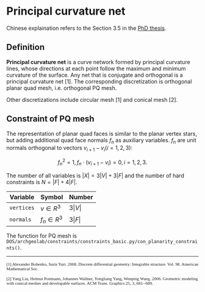 # Principal curvature net

Chinese explaination refers to the Section 3.5 in the [PhD thesis](https://www.huiwang.me/assets/pdf/hui-phd-thesis.pdf).

## Definition

**Principal curvature net** is a curve network formed by principal curvature lines, whose directions at each point follow the maximum and minimum curvature of the surface.
Any net that is conjugate and orthogonal is a principal curvature net [1]. 
The corresponding discretization is orthogonal planar quad mesh, i.e. orthogonal PQ mesh.

Other discretizations include circular mesh [1] and conical mesh [2].

## Constraint of PQ mesh

The representation of planar quad faces is similar to the planar vertex stars, but adding additional quad face normals $f_n$ as auxiliary variables.
$f_n$ are unit normals orthogonal to vectors $v_{i+1}-v_i (i=1,2,3)$:

$$
f_n ^2 = 1, f_n \cdot (v_{i+1}-v_i) = 0, i=1,2,3.
$$

The number of all variables is $|X| = 3|V| + 3|F|$ and the number of hard constraints is $N = |F| + 4|F|$.

| Variable     | Symbol       | Number           |
| ------------ | ------------ | ---------------- |
| `vertices`   | $v  \in R^3$ | $3\vert V \vert$ |
| `normals`    | $f_n\in R^3$ | $3\vert F \vert$ |

The function for PQ mesh is `DOS/archgeolab/constraints/constraints_basic.py/con_planarity_constraints()`.

<!-- [![PQ](../assets/pq.png)](https://www.youtube.com/embed/m-CFC0XZ488) -->

-----------------------------------------------------------
<span style="font-family:Papyrus; font-size:0.8em;">[1] Alexander Bobenko, Suris Yuri. 2008. Discrete differential geometry: Integrable structure. Vol. 98. American Mathematical Soc.</span>

<span style="font-family:Papyrus; font-size:0.8em;">[2] Yang Liu, Helmut Pottmann, Johannes Wallner, Yongliang Yang, Wenping Wang. 2006. Geometric modeling with conical meshes and developable surfaces. ACM Trans. Graphics 25, 3, 681--689.</span>